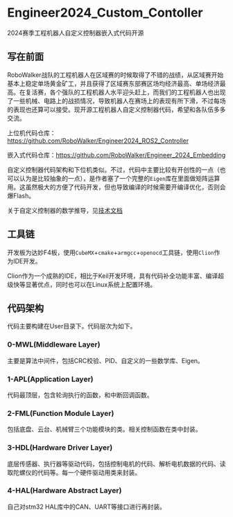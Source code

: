 # Engineer2024_Custom_Contoller
2024赛季工程机器人自定义控制器嵌入式代码开源

## 写在前面

RoboWalker战队的工程机器人在区域赛的时候取得了不错的战绩，从区域赛开始基本上稳定单场黄金矿工，并且获得了区域赛东部赛区场均经济最高、单场经济最高。在复活赛，各个强队的工程机器人水平迎头赶上，而我们的工程机器人也出现了一些机械、电路上的战损情况，导致机器人在赛场上的表现有所下滑，不过每场的表现也还算可以接受。现开源工程机器人自定义控制器代码，希望和各队伍多多交流。

上位机代码仓库：https://github.com/RoboWalker/Engineer2024_ROS2_Controller

嵌入式代码仓库：https://github.com/RoboWalker/Engineer_2024_Embedding

自定义控制器代码架构和下位机类似。不过，代码中主要比较有开创性的一点（也可以认为是比较抽象的一点），是作者塞了一个完整的`Eigen`库在里面做矩阵运算用。这虽然极大的方便了代码开发，但也导致编译的时候需要开编译优化，否则会爆Flash。

关于自定义控制器的数学推导，见[技术文档](./中国科学技术大学RoboWalker_2024工程机器人技术文档.pdf)

## 工具链

开发板为达妙F4板，使用`CubeMX`+`cmake`+`armgcc`+`openocd`工具链，使用`Clion`作为IDE开发。

Clion作为一个成熟的IDE，相比于Keil开发环境，具有代码补全功能丰富、编译超级快等显著优点，同时也可以在Linux系统上配置环境。

## 代码架构

代码主要构建在User目录下。代码层次为如下。

### 0-MWL(Middleware Layer)

主要是算法中间件，包括CRC校验、PID、自定义的一些数学库、Eigen。

### 1-APL(Application Layer)

代码最顶层，包含轮询执行的函数，和中断回调函数。

### 2-FML(Function Module Layer)

包括底盘、云台、机械臂三个功能模块的类。相关控制函数在类中封装。

### 3-HDL(Hardware Driver Layer)

底层传感器、执行器等驱动代码，包括控制电机的代码、解析电机数据的代码、读取陀螺仪的代码等。每一个硬件驱动用类来封装。

### 4-HAL(Hardware Abstract Layer)

自己对stm32 HAL库中的CAN、UART等接口进行再封装。
